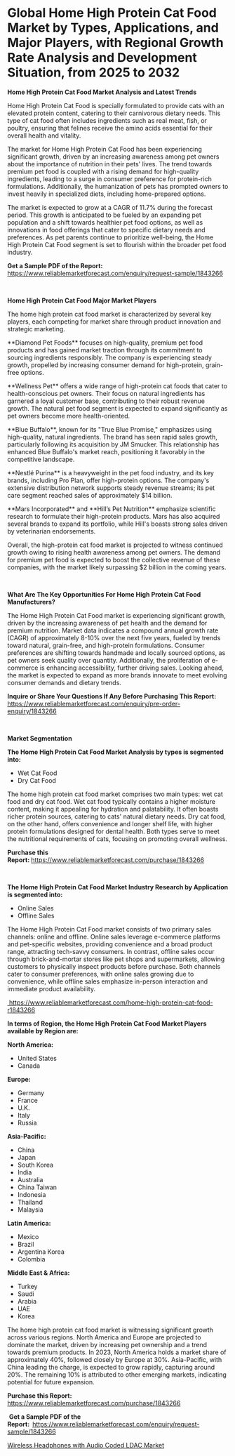 <p><h1>Global Home High Protein Cat Food Market by Types, Applications, and Major Players, with Regional Growth Rate Analysis and Development Situation, from 2025 to 2032</h1></p><p><strong>Home High Protein Cat Food Market Analysis and Latest Trends</strong></p>
<p><p>Home High Protein Cat Food is specially formulated to provide cats with an elevated protein content, catering to their carnivorous dietary needs. This type of cat food often includes ingredients such as real meat, fish, or poultry, ensuring that felines receive the amino acids essential for their overall health and vitality. </p><p>The market for Home High Protein Cat Food has been experiencing significant growth, driven by an increasing awareness among pet owners about the importance of nutrition in their pets' lives. The trend towards premium pet food is coupled with a rising demand for high-quality ingredients, leading to a surge in consumer preference for protein-rich formulations. Additionally, the humanization of pets has prompted owners to invest heavily in specialized diets, including home-prepared options.</p><p>The market is expected to grow at a CAGR of 11.7% during the forecast period. This growth is anticipated to be fueled by an expanding pet population and a shift towards healthier pet food options, as well as innovations in food offerings that cater to specific dietary needs and preferences. As pet parents continue to prioritize well-being, the Home High Protein Cat Food segment is set to flourish within the broader pet food industry.</p></p>
<p><strong>Get a Sample PDF of the Report:&nbsp;</strong> <a href="https://www.reliablemarketforecast.com/enquiry/request-sample/1843266?utm_campaign=1842&utm_medium=2&utm_source=Github&utm_content=ia&utm_term=10022025&utm_id=home-high-protein-cat-food">https://www.reliablemarketforecast.com/enquiry/request-sample/1843266</a></p>
<p>&nbsp;</p>
<p><strong>Home High Protein Cat Food Major Market Players</strong></p>
<p><p>The home high protein cat food market is characterized by several key players, each competing for market share through product innovation and strategic marketing. </p><p>**Diamond Pet Foods** focuses on high-quality, premium pet food products and has gained market traction through its commitment to sourcing ingredients responsibly. The company is experiencing steady growth, propelled by increasing consumer demand for high-protein, grain-free options.</p><p>**Wellness Pet** offers a wide range of high-protein cat foods that cater to health-conscious pet owners. Their focus on natural ingredients has garnered a loyal customer base, contributing to their robust revenue growth. The natural pet food segment is expected to expand significantly as pet owners become more health-oriented.</p><p>**Blue Buffalo**, known for its "True Blue Promise," emphasizes using high-quality, natural ingredients. The brand has seen rapid sales growth, particularly following its acquisition by JM Smucker. This relationship has enhanced Blue Buffalo's market reach, positioning it favorably in the competitive landscape. </p><p>**Nestlé Purina** is a heavyweight in the pet food industry, and its key brands, including Pro Plan, offer high-protein options. The company's extensive distribution network supports steady revenue streams; its pet care segment reached sales of approximately $14 billion.</p><p>**Mars Incorporated** and **Hill’s Pet Nutrition** emphasize scientific research to formulate their high-protein products. Mars has also acquired several brands to expand its portfolio, while Hill's boasts strong sales driven by veterinarian endorsements.</p><p>Overall, the high-protein cat food market is projected to witness continued growth owing to rising health awareness among pet owners. The demand for premium pet food is expected to boost the collective revenue of these companies, with the market likely surpassing $2 billion in the coming years.</p></p>
<p>&nbsp;</p>
<p><strong>What Are The Key Opportunities For Home High Protein Cat Food Manufacturers?</strong></p>
<p><p>The Home High Protein Cat Food market is experiencing significant growth, driven by the increasing awareness of pet health and the demand for premium nutrition. Market data indicates a compound annual growth rate (CAGR) of approximately 8-10% over the next five years, fueled by trends toward natural, grain-free, and high-protein formulations. Consumer preferences are shifting towards handmade and locally sourced options, as pet owners seek quality over quantity. Additionally, the proliferation of e-commerce is enhancing accessibility, further driving sales. Looking ahead, the market is expected to expand as more brands innovate to meet evolving consumer demands and dietary trends.</p></p>
<p><strong>Inquire or Share Your Questions If Any Before Purchasing This Report:</strong> <a href="https://www.reliablemarketforecast.com/enquiry/pre-order-enquiry/1843266?utm_campaign=1842&utm_medium=2&utm_source=Github&utm_content=ia&utm_term=10022025&utm_id=home-high-protein-cat-food">https://www.reliablemarketforecast.com/enquiry/pre-order-enquiry/1843266</a></p>
<p>&nbsp;</p>
<p><strong>Market Segmentation</strong></p>
<p><strong>The Home High Protein Cat Food Market Analysis by types is segmented into:</strong></p>
<p><ul><li>Wet Cat Food</li><li>Dry Cat Food</li></ul></p>
<p><p>The home high protein cat food market comprises two main types: wet cat food and dry cat food. Wet cat food typically contains a higher moisture content, making it appealing for hydration and palatability. It often boasts richer protein sources, catering to cats' natural dietary needs. Dry cat food, on the other hand, offers convenience and longer shelf life, with higher protein formulations designed for dental health. Both types serve to meet the nutritional requirements of cats, focusing on promoting overall wellness.</p></p>
<p><strong>Purchase this Report:&nbsp;</strong><a href="https://www.reliablemarketforecast.com/purchase/1843266?utm_campaign=1842&utm_medium=2&utm_source=Github&utm_content=ia&utm_term=10022025&utm_id=home-high-protein-cat-food">https://www.reliablemarketforecast.com/purchase/1843266</a></p>
<p>&nbsp;</p>
<p><strong>The Home High Protein Cat Food Market Industry Research by Application is segmented into:</strong></p>
<p><ul><li>Online Sales</li><li>Offline Sales</li></ul></p>
<p><p>The Home High Protein Cat Food market consists of two primary sales channels: online and offline. Online sales leverage e-commerce platforms and pet-specific websites, providing convenience and a broad product range, attracting tech-savvy consumers. In contrast, offline sales occur through brick-and-mortar stores like pet shops and supermarkets, allowing customers to physically inspect products before purchase. Both channels cater to consumer preferences, with online sales growing due to convenience, while offline sales emphasize in-person interaction and immediate product availability.</p></p>
<p><a href="https://www.reliablemarketforecast.com/home-high-protein-cat-food-r1843266?utm_campaign=1842&utm_medium=2&utm_source=Github&utm_content=ia&utm_term=10022025&utm_id=home-high-protein-cat-food">&nbsp;https://www.reliablemarketforecast.com/home-high-protein-cat-food-r1843266</a></p>
<p><strong>In terms of Region, the Home High Protein Cat Food Market Players available by Region are:</strong></p>
<p>
    <p> <strong> North America: </strong>
        <ul>
            <li>United States</li>
            <li>Canada</li>
        </ul>
        </p> 
    <p> <strong> Europe: </strong>
        <ul>
            <li>Germany</li>
            <li>France</li>
            <li>U.K.</li>
            <li>Italy</li>
            <li>Russia</li>
        </ul>
        </p> 
    <p> <strong> Asia-Pacific: </strong>
        <ul>
            <li>China</li>
            <li>Japan</li>
            <li>South Korea</li>
            <li>India</li>
            <li>Australia</li>
            <li>China Taiwan</li>
            <li>Indonesia</li>
            <li>Thailand</li>
            <li>Malaysia</li>
        </ul>
        </p> 
    <p> <strong> Latin America: </strong>
        <ul>
            <li>Mexico</li>
            <li>Brazil</li>
            <li>Argentina Korea</li>
            <li>Colombia</li>
        </ul>
        </p> 
    <p> <strong> Middle East & Africa: </strong>
        <ul>
            <li>Turkey</li>
            <li>Saudi</li>
            <li>Arabia</li>
            <li>UAE</li>
            <li>Korea</li>
        </ul>
    </p>
    </p>
<p><p>The home high protein cat food market is witnessing significant growth across various regions. North America and Europe are projected to dominate the market, driven by increasing pet ownership and a trend towards premium products. In 2023, North America holds a market share of approximately 40%, followed closely by Europe at 30%. Asia-Pacific, with China leading the charge, is expected to grow rapidly, capturing around 20%. The remaining 10% is attributed to other emerging markets, indicating potential for future expansion.</p></p>
<p><strong>Purchase this Report: </strong><a href="https://www.reliablemarketforecast.com/purchase/1843266?utm_campaign=1842&utm_medium=2&utm_source=Github&utm_content=ia&utm_term=10022025&utm_id=home-high-protein-cat-food">https://www.reliablemarketforecast.com/purchase/1843266</a></p>
<p>&nbsp;<strong>Get a Sample PDF of the Report:&nbsp;&nbsp;</strong><a href="https://www.reliablemarketforecast.com/enquiry/request-sample/1843266?utm_campaign=1842&utm_medium=2&utm_source=Github&utm_content=ia&utm_term=10022025&utm_id=home-high-protein-cat-food">https://www.reliablemarketforecast.com/enquiry/request-sample/1843266</a></p>
<p><strong></strong></p>
<p><p><a href="https://github.com/gulaimolin/Market-Research-Report-List-7/blob/main/wireless-headphones-with-audio-coded-ldac-market.md?utm_campaign=1842&utm_medium=2&utm_source=Github&utm_content=ia&utm_term=10022025&utm_id=home-high-protein-cat-food">Wireless Headphones with Audio Coded LDAC Market</a></p></p>
